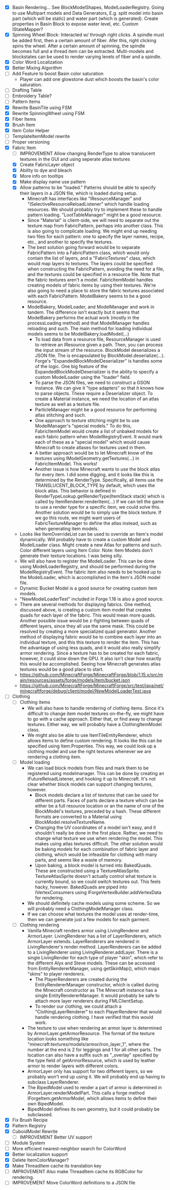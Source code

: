 - [x] Basin Rendering... See BlockModelShapes, ModelLoaderRegistry. Going to use Multipart models and Data Generators, E.g. split model into basin part (which will be static) and water part (which is generated). Create properties in Basin Block to expose water level, etc. Custom IStateMapper?
- [x] Spinning Wheel Block: Interacted w/ through right clicks. A spindle must be added first, then a certain amount of fiber. Afer this, right clicking spins the wheel. After a certain amount of spinning, the spindle becomes full and a thread item can be extracted. Multi-models and blockstates can be used to render varying levels of fiber and a spindle.
- [x] Color Word Localization
- [x] Better Mixing Algorithm
- [ ] Add Feature to boost Basin color saturation
	- Player can add one glowstone dust which boosts the basin's color saturation.
- [ ] Drafting Table
- [ ] Embroidery Table?
- [ ] Pattern items
- [x] Rewrite BasinTile using FSM
- [x] Rewrite SpinningWheel using FSM
- [x] Fiber Items
- [x] Brush Item
- [x] Item Color Helper
- [ ] TemplateItemModel rewrite
- [ ] Proper versioning
- [x] Fabric Item
	- [ ] IMPROVEMENT Allow changing RenderType to allow translucent textures in the GUI and using seperate atlas textures
	- [x] Create FabricLayer object
	- [x] Ability to dye and bleach
	- [x] More info on tooltips
	- [x] Make display name use pattern
	- [x] Allow patterns to be "loaded." Patterns should be able to specify their layers in a JSON file, which is loaded during setup.
		- Minecraft has interfaces like "IResourceManager" and "ISelectiveResourceReloadListener" which handle loading resources. We should probably try to implement these to handle pattern loading. "LootTableManager" might be a good resource.
		- Since "Material" is client-side, we will need to separate out the texture map from FabricPattern, perhaps into another class. This is also going to complicate loading. We might end up needing two files for each pattern: one to specify the layer names, recipe, etc., and another to specify the textures.
		- The best solution going forward would be to separate FabricPattern into a FabricPattern class, which would only contain the list of layers, and a "FabricTextures" class, which would map layers to textures. The layers could be specified when constructing the FabricPattern, avoiding the need for a file, and the textures could be specified in a resource file. Note that the fabric textures aren't a model. FabricItemModel handles creating models of fabric items by using their textures. We're also going to need a place to store the fabric textures associated with each FabricPattern. ModelBakery seems to be a good resource.
		- ModelBakery, ModelLoader, and ModelManager and work in tandem. The difference isn't exactly but it seems that ModelBakery performs the actual work (mostly in the processLoading method) and that ModelManager handles reloading and such. The main method for loading individual models seems to be ModelBakery.loadModel(...)
			- To load data from a resource file, ResourceManager is used to retrieve an IResource given a path. Then, you can process the input stream of the resource. BlockModel deserializes a JSON file. The is encapsulated by BlockModel.deserialize(...). Forge's "ExpandedBlockModelDeserializer" is handles some of the logic. One big feature of the ExpandedBlockModelDeserializer is the ability to specify a custom ModelLoader using the "loader" field.
			- To parse the JSON files, we need to construct a GSON instance. We can give it "type adapters" so that it knows how to parse objects. These require a Deserializer object. To create a Material instance, we need the location of an atlas texture as well as a texture file.
			- ParticleManager might be a good resource for performing atlas stitching and such.
			- One approach to texture stitching might be to use ModelManager's "special models." To do this, FabricItemModel would create a list of unbaked models for each fabric pattern when ModelRegistryEvent. It would mark each of these as a "special model" which would cause Minecraft to create atlases for textures used in them.
			- A better approach would be to let Minecraft know of the textures using IModelGeometry.getTextures(...) in FabricItemModel. This works!
			- Another issue is how Minecraft wants to use the block atlas for every item. I did some digging, and it looks like this is determined by the RenderType. Specifically, all items use the TRANSLUCENT_BLOCK_TYPE by default, which uses the block atlas. This behavior is defined in RenderTypeLookup.getRenderType(ItemStack stack) which is called by ItemRenderer.renderItem(...) If we can tell the game to use a render type for a specific item, we could solve this. Another solution would be to simply use the block texture. If we go this route, we might want users of FabricTextureManager to define the atlas instead, such as when generating item models.
	- Looks like ItemOverrideList can be used to override an Item's model dynamically. Will probably have to create a custom Model and ModelLoader class. Might create a new Atlas for patterns and such. Color different layers using Item Color. Note: Item Models don't generate their texture locations. I was being silly.
	- We will also have to register the ModelLoader. This can be done using ModelLoaderRegistry, and should be performed during the ModelRegistryEvent. The fabric item also needs to be hooked up to the ModelLoader, which is accomplished in the item's JSON model file.
	- Dynamic Bucket Model is a good source for creating custom item models.
	- "NewModelLoaderTest" included in Forge 1.16 is also a good source.
	- There are several methods for displaying fabrics. One method, discussed above, is creating a custom item model that creates quads for each layer of the fabric. This would mean more quads. Another possible issue would be z-fighting between quads of different layers, since they all use the same mask. This could be resolved by creating a more specialized quad generator. Another method of displaying fabric would be to combine each layer into an individual texture, and this this texture to render the item. This has the advantage of using less quads, and it would also really simplify armor rendering. Since a texture has to be created for each fabric, however, it could slow down the GPU. It also isn't clear how exactly this would be accomplished. Seeing how Minecraft generates atlas textures would be a good place to start.
	- https://github.com/MinecraftForge/MinecraftForge/blob/1.15.x/src/main/resources/assets/forge/models/item/bucket.json
	- https://github.com/MinecraftForge/MinecraftForge/src/test/java/net/minecraftforge/debug/client/model/NewModelLoaderTest.java
- [ ] Clothing
	- [ ] Clothing items
		- We will also have to handle rendering of clothing items. Since it's difficult to change item model textures on-the-fly, we might have to go with a cache approach. Either that, or find away to change textures. Either way, we will probably have a ClothingItemModel class.
		- We might also be able to use ItemTileEntityRenderer, which allows items to define custom rendering. It looks like this can be specified using Item.Properties. This way, we could look up a clothing model and use the right textures whenever we are rendering a clothing item.
	- [ ] Model loading
		- We can load block models from files and mark them to be registered using modelmanager. This can be done by creating an IFutureReloadListener, and hooking it up to Minecraft. It's not clear whether block models can support changing textures, however.
			- Block models declare a list of textures that can be used for different parts. Faces of parts declare a texture which can be either be a full resource location or an the name of one of the BlockModel's textures, preceded by a hash. These different formats are converted to a Material using BlockModel.resolveTextureName.
			- Changing the UV coordinates of a model isn't easy, and it shouldn't really be done in the first place. Rather, we need to change what texture we use when rendering the model. This makes using atlas textures difficult. The other solution would be baking models for each combination of fabric layer and clothing, which would be infeasible for clothing with many parts, and seems like a waste of memory.
			- Upon baking, a block model is turned into BakedQuads. These are constructed using a TextureAtlasSprite. TextureAtlasSprite doesn't actually control what texture is currently bound, so we could switch textures out. This feels hacky, however. BakedQuads are piped into IVertexConsumers using IForgeVertexBuilder.addVertexData for rendering.
		- We should definitely cache models using some scheme. So we will probably need a ClothingModelManager class.
		- If we can choose what textures the model uses at render-time, then we can generate just a few models for each garment.
	- [ ] Clothing rendering
		- Vanilla Minecraft renders armor using LivingRenderer and ArmorLayer. LivingRenderer has a list of LayerRenderers, which ArmorLayer extends. LayerRenderers are rendered in LivingRenderer's render method. LayerRenderers can be added to a LivingRenderer using LivingRenderer.addLayer. There is a single LivingRender for each type of player "skin", which refer to the different Alyx and Steve models. These can be accessed from EntityRendererManager, using getSkinMap(), which maps "skins" to player renderers.
			- The PlayerRenderers are created during the EntityRendererManager constructor, which is called during the Minecraft constructor as The Minecraft instance has a single EntityRendererManager. It would probably be safe to attach more layer renderers during FMLClientSetup.
			- To render our clothing, we could attach a "ClothingLayerRenderer" to each PlayerRenderer that would handle rendering clothing. I have verified that this would work.
		- The texture to use when rendering an armor layer is determined by ArmorLayer.getArmorResource. The format of the texture location looks something like "minecraft:textures/models/armor/iron_layer_1", where the number at the end is 2 for leggings and 1 for all other parts. The location can also have a suffix such as "_overlay" specified by the type field of getArmorResource, which is used by leather armor to render layers with different colors.
		- ArmorLayer only has support for two different layers, so we probably won't end up using it. We will probably end up having to subclass LayerRenderer. 
		- The BipedModel used to render a part of armor is determined in ArmorLayer.renderModelPart. This calls a forge method IForgeItem.getArmorModel, which allows items to define their own BipedModel.
		- BipedModel defines its own geometry, but it could probably be subclassed.
- [x] Fix Brush Recipe
- [x] Pattern Registry
- [x] CuboidModel Rewrite
	- [ ] IMPROVEMENT Better UV support
- [ ] Module System
- [ ] More efficient nearest-neighbor search for ColorWord
- [x] Better localization support
- [x] Delete ItemColorManager?
- [x] Make ThreadItem cache its translation key
- [ ] IMPROVEMENT Also make ThreadItem cache its RGBColor for rendering.
- [ ] IMPROVEMENT Move ColorWord definitions to a JSON file